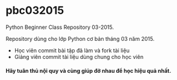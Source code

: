 # pbc032015
Python Beginner Class Repository 03-2015.

Repository dùng cho lớp  Python cơ bản tháng 03 năm 2015.

- Học viên commit bài tập đã làm và fork tài liệu
- Giảng viên commit tài liệu dùng chung cho học viên

#### Hãy tuân thủ nội quy và cùng giúp đỡ nhau để học hiệu quả nhất.
